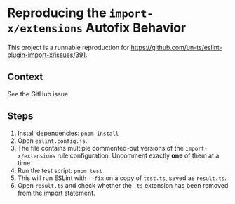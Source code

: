 # Reproducing the `import-x/extensions` Autofix Behavior

This project is a runnable reproduction for https://github.com/un-ts/eslint-plugin-import-x/issues/391.

## Context

See the GitHub issue.

## Steps

1. Install dependencies: `pnpm install`
2. Open `eslint.config.js`.
3. The file contains multiple commented-out versions of the `import-x/extensions` rule configuration. Uncomment exactly **one** of them at a time.
4. Run the test script: `pnpm test`
5. This will run ESLint with `--fix` on a copy of `test.ts`, saved as `result.ts`.
6. Open `result.ts` and check whether the `.ts` extension has been removed from the import statement.
